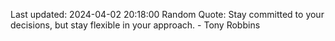 Last updated: 2024-04-02 20:18:00
Random Quote: Stay committed to your decisions, but stay flexible in your approach. - Tony Robbins